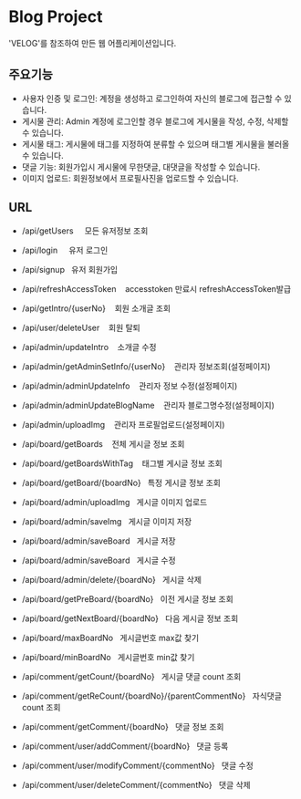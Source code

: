 # Blog Project

'VELOG'를 참조하여 만든 웹 어플리케이션입니다. 


## 주요기능

- 사용자 인증 및 로그인: 계정을 생성하고 로그인하여 자신의 블로그에 접근할 수 있습니다.
- 게시물 관리: Admin 계정에 로그인할 경우 블로그에 게시물을 작성, 수정, 삭제할 수 있습니다.
- 게시물 태그: 게시물에 태그를 지정하여 분류할 수 있으며 태그별 게시물을 불러올 수 있습니다.
- 댓글 기능: 회원가입시 게시물에 무한댓글, 대댓글을 작성할 수 있습니다.
- 이미지 업로드: 회원정보에서 프로필사진을 업로드할 수 있습니다.

## URL
- /api/getUsers&nbsp;&nbsp;&nbsp;&nbsp;&nbsp;모든 유저정보 조회
- /api/login&nbsp;&nbsp;&nbsp;&nbsp;&nbsp;유저 로그인
- /api/signup&nbsp;&nbsp;&nbsp;유저 회원가입
- /api/refreshAccessToken&nbsp;&nbsp;&nbsp; accesstoken 만료시 refreshAccessToken발급
- /api/getIntro/{userNo} &nbsp;&nbsp;&nbsp;회원 소개글 조회
- /api/user/deleteUser &nbsp;&nbsp;&nbsp;회원 탈퇴 
- /api/admin/updateIntro &nbsp;&nbsp;&nbsp;소개글 수정
- /api/admin/getAdminSetInfo/{userNo} &nbsp;&nbsp;&nbsp;관리자 정보조회(설정페이지)
- /api/admin/adminUpdateInfo &nbsp;&nbsp;&nbsp;관리자 정보 수정(설정페이지)
- /api/admin/adminUpdateBlogName &nbsp;&nbsp;&nbsp;관리자 블로그명수정(설정페이지)
- /api/admin/uploadImg &nbsp;&nbsp;&nbsp;관리자 프로필업로드(설정페이지)

- /api/board/getBoards &nbsp;&nbsp;&nbsp;전체 게시글 정보 조회
- /api/board/getBoardsWithTag &nbsp;&nbsp;&nbsp;태그별 게시글 정보 조회
- /api/board/getBoard/{boardNo}&nbsp;&nbsp;&nbsp;특정 게시글 정보 조회
- /api/board/admin/uploadImg&nbsp;&nbsp;&nbsp;게시글 이미지 업로드
- /api/board/admin/saveImg&nbsp;&nbsp;&nbsp;게시글 이미지 저장
- /api/board/admin/saveBoard&nbsp;&nbsp;&nbsp;게시글 저장
- /api/board/admin/saveBoard&nbsp;&nbsp;&nbsp;게시글 수정
- /api/board/admin/delete/{boardNo}&nbsp;&nbsp;&nbsp;게시글 삭제
- /api/board/getPreBoard/{boardNo}&nbsp;&nbsp;&nbsp;이전 게시글 정보 조회
- /api/board/getNextBoard/{boardNo}&nbsp;&nbsp;&nbsp;다음 게시글 정보 조회
- /api/board/maxBoardNo&nbsp;&nbsp;&nbsp;게시글번호 max값 찾기
- /api/board/minBoardNo&nbsp;&nbsp;&nbsp;게시글번호 min값 찾기

- /api/comment/getCount/{boardNo}&nbsp;&nbsp;&nbsp;게시글 댓글 count 조회
- /api/comment/getReCount/{boardNo}/{parentCommentNo}&nbsp;&nbsp;&nbsp;자식댓글 count 조회
- /api/comment/getComment/{boardNo}&nbsp;&nbsp;&nbsp;댓글 정보 조회
- /api/comment/user/addComment/{boardNo}&nbsp;&nbsp;&nbsp;댓글 등록
- /api/comment/user/modifyComment/{commentNo}&nbsp;&nbsp;&nbsp;댓글 수정
- /api/comment/user/deleteComment/{commentNo}&nbsp;&nbsp;&nbsp;댓글 삭제

